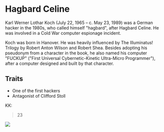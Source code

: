 # Hagbard Celine

Karl Werner Lothar Koch (July 22, 1965 – c. May 23, 1989) was a German hacker in the 1980s, 
who called himself "hagbard", after Hagbard Celine.
He was involved in a Cold War computer espionage incident.

Koch was born in Hanover. He was heavily influenced by The Illuminatus! Trilogy by Robert Anton Wilson and Robert Shea.
Besides adopting his pseudonym from a character in the book, he also named his computer "FUCKUP" ("First Universal Cybernetic-Kinetic Ultra-Micro Programmer"),
after a computer designed and built by that character.

## Traits

* One of the first hackers
* Antagonist of Clifford Stoll

KK:
> 23

<img src="https://de.wikipedia.org/wiki/August_Diehl#/media/Datei:August_Diehl_Photo_Call_Der_junge_Karl_Marx_Berlinale_2017_02.jpg"/>

